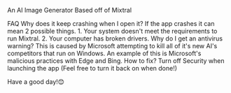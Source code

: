 An AI Image Generator Based off of Mixtral

FAQ
Why does it keep crashing when I open it?
    If the app crashes it can mean 2 possible things.
      1. Your system doesn't meet the requirements to run Mixtral.
      2. Your computer has broken drivers.
Why do I get an antivirus warning?
    This is caused by Microsoft attempting to kill all of it's new AI's competitors that run on Windows.
    An example of this is Microsoft's malicious practices with Edge and Bing.
  How to fix?
    Turn off Security when launching the app (Feel free to turn it back on when done!)

Have a good day!😊
